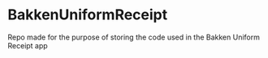 # BakkenUniformReceipt
Repo made for the purpose of storing the code used in the Bakken Uniform Receipt app
